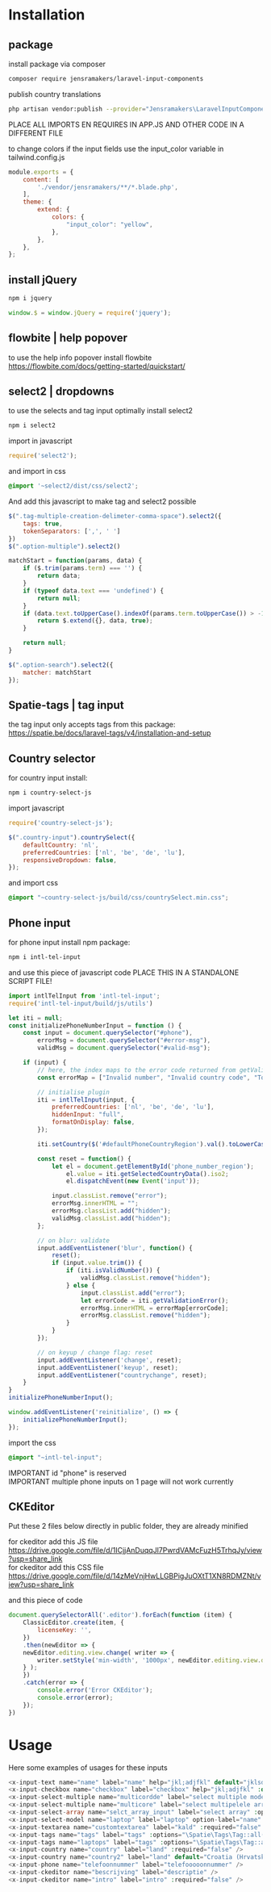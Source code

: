 # Installation
## package
install package via composer
```bash
composer require jensramakers/laravel-input-components
```
publish country translations
```bash
php artisan vendor:publish --provider="Jensramakers\LaravelInputComponents\LaravelInputComponentsServiceProvider"
```
PLACE ALL IMPORTS EN REQUIRES IN APP.JS AND OTHER CODE IN A DIFFERENT FILE

to change colors if the input fields use the input_color variable in tailwind.config.js
```js
module.exports = {
    content: [
        './vendor/jensramakers/**/*.blade.php',
    ],
    theme: {
        extend: {
            colors: {
                "input_color": "yellow",
            },
        },
    },
};
```
## install jQuery
```bash
npm i jquery
```
```js
window.$ = window.jQuery = require('jquery');
```

## flowbite | help popover
to use the help info popover install flowbite  
https://flowbite.com/docs/getting-started/quickstart/

## select2 | dropdowns
to use the selects and tag input optimally install select2
```bash
npm i select2
```
import in javascript
```js
require('select2');
```
and import in css
```css
@import '~select2/dist/css/select2';
```
And add this javascript to make tag and select2 possible
```js
$(".tag-multiple-creation-delimeter-comma-space").select2({
    tags: true,
    tokenSeparators: [',', ' ']
})
$(".option-multiple").select2()

matchStart = function(params, data) {
    if ($.trim(params.term) === '') {
        return data;
    }
    if (typeof data.text === 'undefined') {
        return null;
    }
    if (data.text.toUpperCase().indexOf(params.term.toUpperCase()) > -1) {
        return $.extend({}, data, true);
    }

    return null;
}

$(".option-search").select2({
    matcher: matchStart
});
```
## Spatie-tags | tag input
the tag input only accepts tags from this package:  
https://spatie.be/docs/laravel-tags/v4/installation-and-setup

## Country selector
for country input install:
```bash
npm i country-select-js
```
import javascript
```js
require('country-select-js');

$(".country-input").countrySelect({
    defaultCountry: 'nl',
    preferredCountries: ['nl', 'be', 'de', 'lu'],
    responsiveDropdown: false,
});
```
and import css
```css
@import "~country-select-js/build/css/countrySelect.min.css";
```
## Phone input
for phone input install npm package:
```bash
npm i intl-tel-input
```
and use this piece of javascript code
PLACE THIS IN A STANDALONE SCRIPT FILE!
```js
import intlTelInput from 'intl-tel-input';
require('intl-tel-input/build/js/utils')

let iti = null;
const initializePhoneNumberInput = function () {
    const input = document.querySelector("#phone"),
        errorMsg = document.querySelector("#error-msg"),
        validMsg = document.querySelector("#valid-msg");

    if (input) {
        // here, the index maps to the error code returned from getValidationError - see readme
        const errorMap = ["Invalid number", "Invalid country code", "Too short", "Too long", "Invalid number"];

        // initialise plugin
        iti = intlTelInput(input, {
            preferredCountries: ['nl', 'be', 'de', 'lu'],
            hiddenInput: "full",
            formatOnDisplay: false,
        });

        iti.setCountry($('#defaultPhoneCountryRegion').val().toLowerCase())

        const reset = function() {
            let el = document.getElementById('phone_number_region');
                el.value = iti.getSelectedCountryData().iso2;
                el.dispatchEvent(new Event('input'));

            input.classList.remove("error");
            errorMsg.innerHTML = "";
            errorMsg.classList.add("hidden");
            validMsg.classList.add("hidden");
        };

        // on blur: validate
        input.addEventListener('blur', function() {
            reset();
            if (input.value.trim()) {
                if (iti.isValidNumber()) {
                    validMsg.classList.remove("hidden");
                } else {
                    input.classList.add("error");
                    let errorCode = iti.getValidationError();
                    errorMsg.innerHTML = errorMap[errorCode];
                    errorMsg.classList.remove("hidden");
                }
            }
        });

        // on keyup / change flag: reset
        input.addEventListener('change', reset);
        input.addEventListener('keyup', reset);
        input.addEventListener("countrychange", reset);
    }
}
initializePhoneNumberInput();

window.addEventListener('reinitialize', () => {
    initializePhoneNumberInput();
});
```
import the css
```css
@import "~intl-tel-input";
```
IMPORTANT id "phone" is reserved  
IMPORTANT multiple phone inputs on 1 page will not work currently

## CKEditor
Put these 2 files below directly in public folder, they are already minified  

for ckeditor add this JS file  
https://drive.google.com/file/d/1ICjjAnDuqqJl7PwrdVAMcFuzH5TrhqJy/view?usp=share_link  
for ckeditor add this CSS file  
https://drive.google.com/file/d/14zMeVnjHwLLGBPigJuOXtT1XN8RDMZNt/view?usp=share_link  

and this piece of code
```js
document.querySelectorAll('.editor').forEach(function (item) {
    ClassicEditor.create(item, {
        licenseKey: '',
    })
    .then(newEditor => {
    newEditor.editing.view.change( writer => {
        writer.setStyle('min-width', '1000px', newEditor.editing.view.document.getRoot());
    } );
    })
    .catch(error => {
        console.error('Error CKEditor');
        console.error(error);
    });
})
```

# Usage
Here some examples of usages for these inputs
```php
<x-input-text name="name" label="name" help="jkl;adjfkl" default="jklsdjfdjk" :required="false" />
<x-input-checkbox name="checkbox" label="checkbox" help="jkl;adjfkl" :default="true" :required="false" />
<x-input-select-multiple name="multicordde" label="select multiple model" :options="Product::all()" :default="Product::whereIn('id', [5,2])->get()" :required="false" />
<x-input-select-multiple name="multicore" label="select multipelele array" :options="['jksdf',234,23]" :default="[0,2]" :required="false" />
<x-input-select-array name="selct_array_input" label="select array" :options="['jksdf',234,23]" :default="1" :required="false" />
<x-input-select-model name="laptop" label="laptop" option-label="name" :options="Product::all()" :default="11" :required="false" />
<x-input-textarea name="customtextarea" label="kald" :required="false" />
<x-input-tags name="tags" label="tags" :options="\Spatie\Tags\Tag::all()" :default="\Spatie\Tags\Tag::where('id', 1)->get()" option-label="name" :required="false" />
<x-input-tags name="laptops" label="tags" :options="\Spatie\Tags\Tag::all()" :default="\Spatie\Tags\Tag::where('id', 2)->get()" option-label="name" :required="false" />
<x-input-country name="country" label="land" :required="false" />
<x-input-country name="country2" label="land" default="Croatia (Hrvatska)" :required="false" />
<x-input-phone name="telefoonnummer" label="telefooooonnummer" />
<x-input-ckeditor name="bescrijving" label="descriptie" />
<x-input-ckeditor name="intro" label="intro" :required="false" />
```
